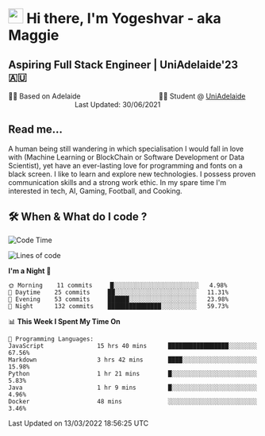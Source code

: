 <h1><img src="https://emojis.slackmojis.com/emojis/images/1531849430/4246/blob-sunglasses.gif?1531849430" width="30"/> Hi there, I'm Yogeshvar - aka Maggie</h1>

## Aspiring Full Stack Engineer | UniAdelaide'23 🇦🇺  
🏂🏻  Based on Adelaide &nbsp;&nbsp;&nbsp;&nbsp;&nbsp;&nbsp;&nbsp;&nbsp;&nbsp;&nbsp;&nbsp;&nbsp;&nbsp;&nbsp;&nbsp;&nbsp;&nbsp;&nbsp;&nbsp;&nbsp;&nbsp;&nbsp;&nbsp;&nbsp;&nbsp;&nbsp;&nbsp;&nbsp;&nbsp;&nbsp;&nbsp;&nbsp;&nbsp;&nbsp;&nbsp;&nbsp;&nbsp;&nbsp;&nbsp;👨‍💻 Student @ [UniAdelaide](https://www.adelaide.edu.au)   &nbsp;&nbsp;&nbsp;&nbsp;&nbsp;&nbsp;&nbsp;&nbsp;&nbsp;&nbsp;&nbsp;&nbsp;&nbsp;&nbsp;&nbsp;&nbsp;&nbsp;&nbsp;&nbsp;&nbsp;&nbsp;&nbsp;&nbsp;&nbsp;&nbsp;&nbsp;&nbsp;&nbsp;&nbsp;&nbsp;&nbsp;&nbsp; &nbsp;Last Updated: 30/06/2021

## Read me...

A human being still wandering in which specialisation I would fall in love with (Machine Learning or BlockChain or Software Development or Data Scientist), yet have an ever-lasting love for programming and fonts on a black screen. I like to learn and explore new technologies. I possess proven communication skills and a strong work ethic. In my spare time I'm interested in tech, AI, Gaming, Football, and Cooking.

## 🛠 When & What do I code ?  

<!--START_SECTION:waka-->
![Code Time](http://img.shields.io/badge/Code%20Time-1%2C260%20hrs%2046%20mins-blue)

![Lines of code](https://img.shields.io/badge/From%20Hello%20World%20I%27ve%20Written-101%20Thousand%20lines%20of%20code-blue)

**I'm a Night 🦉** 

```text
🌞 Morning    11 commits     █░░░░░░░░░░░░░░░░░░░░░░░░   4.98% 
🌆 Daytime    25 commits     ██░░░░░░░░░░░░░░░░░░░░░░░   11.31% 
🌃 Evening    53 commits     ██████░░░░░░░░░░░░░░░░░░░   23.98% 
🌙 Night      132 commits    ███████████████░░░░░░░░░░   59.73%

```


📊 **This Week I Spent My Time On** 

```text
💬 Programming Languages: 
JavaScript               15 hrs 40 mins      █████████████████░░░░░░░░   67.56% 
Markdown                 3 hrs 42 mins       ████░░░░░░░░░░░░░░░░░░░░░   15.98% 
Python                   1 hr 21 mins        █░░░░░░░░░░░░░░░░░░░░░░░░   5.83% 
Java                     1 hr 9 mins         █░░░░░░░░░░░░░░░░░░░░░░░░   4.96% 
Docker                   48 mins             ░░░░░░░░░░░░░░░░░░░░░░░░░   3.46%

```


 Last Updated on 13/03/2022 18:56:25 UTC
<!--END_SECTION:waka-->
